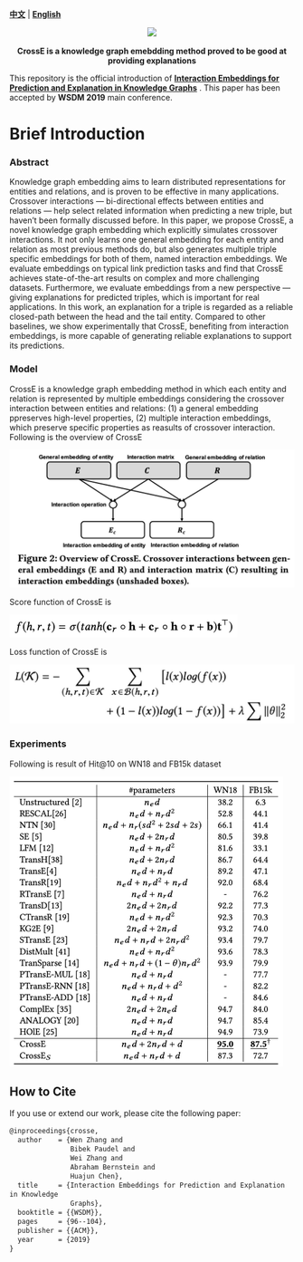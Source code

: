 [**中文**](https://github.com/wencolani/CrossE/blob/master/README_CN.md) | [**English**](https://github.com/wencolani/CrossE/)

<p align="center">
    <a href="https://github.com/zjunlp/openue"> <img src="https://raw.githubusercontent.com/zjunlp/openue/master/docs/images/logo_zju_klab.png" width="400"/></a>
</p>

<p align="center">
    <strong>CrossE is a knowledge graph emebdding method proved to be good at providing explanations</strong>
</p>


This repository is the official introduction of **[Interaction Embeddings for Prediction and Explanation in Knowledge Graphs](https://dl.acm.org/doi/10.1145/3289600.3291014)** . This paper has been accepted by **WSDM 2019** main conference. 


# Brief Introduction


### Abstract

Knowledge graph embedding aims to learn distributed representations for entities and relations, and is proven to be effective in many applications. Crossover interactions — bi-directional effects between entities and relations — help select related information when predicting a new triple, but haven’t been formally discussed before. In this paper, we propose CrossE, a novel knowledge graph embedding which explicitly simulates crossover interactions. It not only learns one general embedding for each entity and relation as most previous methods do, but also generates multiple triple specific embeddings for both of them, named interaction embeddings. We evaluate embeddings on typical link prediction tasks and find that CrossE achieves state-of-the-art results on complex and more challenging datasets. Furthermore, we evaluate embeddings from a new perspective — giving explanations for predicted triples, which is important for real applications. In this work, an explanation for a triple is regarded as a reliable closed-path between the head and the tail entity. Compared to other baselines, we show experimentally that CrossE, benefiting from interaction embeddings, is more capable of generating reliable explanations to support its predictions.


### Model

CrossE is a knowledge graph embedding method in which each entity and relation is represented by multiple embeddings considering the crossover interaction between entities and relations: (1) a general embedding ppreserves high-level properties, (2) multiple interaction embeddings, which preserve specific properties as reasults of crossover interaction. Following is the overview of CrossE

![image-20210822120901037](./figures/crosse.jpg)



Score function of CrossE is 

<img src="./figures/score_function.jpg" alt="score_function.jpg" style="zoom:50%;" />

Loss function of CrossE is 

<img src="./figures/loss_function.jpg" alt="loss_function.jpg" style="zoom:50%;" />


### Experiments

Following is result of Hit@10 on WN18 and FB15k dataset

<img src="./figures/experiment.jpg" alt="loss_function.jpg" style="zoom:50%;" />

## How to Cite

If you use or extend our work, please cite the following paper:

```
@inproceedings{crosse,
  author    = {Wen Zhang and
               Bibek Paudel and
               Wei Zhang and
               Abraham Bernstein and
               Huajun Chen},
  title     = {Interaction Embeddings for Prediction and Explanation in Knowledge
               Graphs},
  booktitle = {{WSDM}},
  pages     = {96--104},
  publisher = {{ACM}},
  year      = {2019}
}
```

